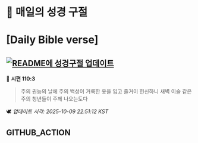 # 🙏 매일의 성경 구절
# [Daily Bible verse]
## [![README에 성경구절 업데이트](https://github.com/DONGSUKA/first_test/actions/workflows/update-readme-bible.yml/badge.svg)](https://github.com/DONGSUKA/first_test/actions/workflows/update-readme-bible.yml)
<!-- START_BIBLE_VERSE -->
📖 **시편 110:3**
> 주의 권능의 날에 주의 백성이 거룩한 옷을 입고 즐거이 헌신하니 새벽 이슬 같은 주의 청년들이 주께 나오는도다

🕊️ _업데이트 시각: 2025-10-09 22:51:12 KST_
  <!-- END_BIBLE_VERSE -->
## GITHUB_ACTION

